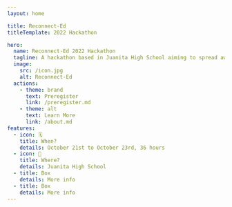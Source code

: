 ```yaml
---
layout: home

title: Reconnect-Ed
titleTemplate: 2022 Hackathon

hero:
  name: Reconnect-Ed 2022 Hackathon
  tagline: A hackathon based in Juanita High School aiming to spread awareness of mental health, neuro divergency and their respective resources.
  image:
    src: /icon.jpg
    alt: Reconnect-Ed
  actions:
    - theme: brand
      text: Preregister
      link: /preregister.md
    - theme: alt
      text: Learn More
      link: /about.md
features:
  - icon: 🗓️
    title: When?
    details: October 21st to October 23rd, 36 hours
  - icon: 🏫
    title: Where?
    details: Juanita High School
  - title: Box
    details: More info
  - title: Box
    details: More info
---
```


